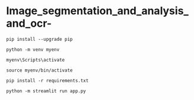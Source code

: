 # Image_segmentation_and_analysis_and_ocr-

```
pip install --upgrade pip
```

```
python -m venv myenv
```

```
myenv\Scripts\activate
```

```
source myenv/bin/activate
```

```
pip install -r requirements.txt
```

```
python -m streamlit run app.py
```
